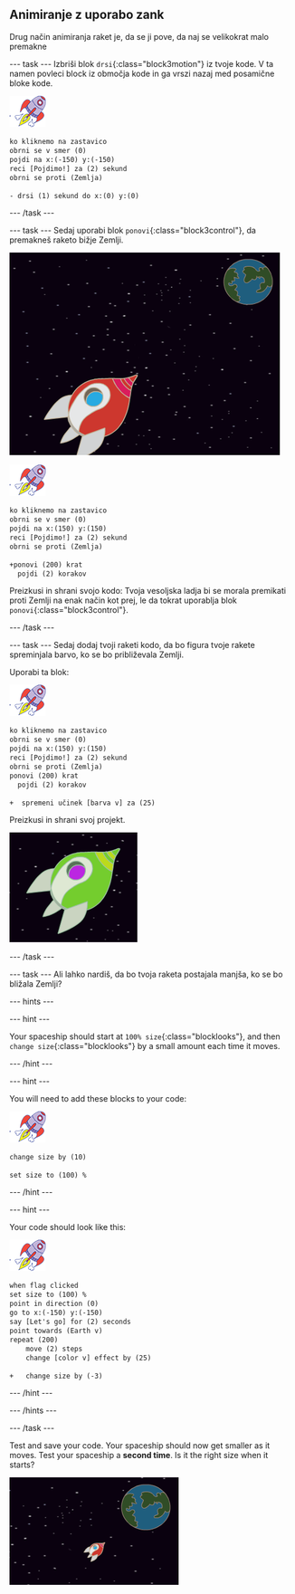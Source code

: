 ## Animiranje z uporabo zank

Drug način animiranja raket je, da se ji pove, da naj se velikokrat malo premakne

\--- task \--- Izbriši blok `drsi`{:class="block3motion"} iz tvoje kode. V ta namen povleci block iz območja kode in ga vrszi nazaj med posamične bloke kode.

![Spaceship sprite](images/sprite-spaceship.png)

```blocks3
ko kliknemo na zastavico
obrni se v smer (0)
pojdi na x:(-150) y:(-150)
reci [Pojdimo!] za (2) sekund
obrni se proti (Zemlja)

- drsi (1) sekund do x:(0) y:(0)
```

\--- /task \---

\--- task \--- Sedaj uporabi blok `ponovi`{:class="block3control"}, da premakneš raketo bižje Zemlji.

![Preizkušanje animacije vesoljske ladje](images/space-animate-stage.png)

![Spaceship sprite](images/sprite-spaceship.png)

```blocks3
ko kliknemo na zastavico
obrni se v smer (0)
pojdi na x:(150) y:(150)
reci [Pojdimo!] za (2) sekund
obrni se proti (Zemlja)

+ponovi (200) krat
  pojdi (2) korakov
```

Preizkusi in shrani svojo kodo: Tvoja vesoljska ladja bi se morala premikati proti Zemlji na enak način kot prej, le da tokrat uporablja blok `ponovi`{:class="block3control"}.

\--- /task \---

\--- task \--- Sedaj dodaj tvoji raketi kodo, da bo figura tvoje rakete spreminjala barvo, ko se bo približevala Zemlji.

Uporabi ta blok:

![Spaceship sprite](images/sprite-spaceship.png)

```blocks3
ko kliknemo na zastavico
obrni se v smer (0)
pojdi na x:(150) y:(150)
reci [Pojdimo!] za (2) sekund
obrni se proti (Zemlja)
ponovi (200) krat
  pojdi (2) korakov

+  spremeni učinek [barva v] za (25)
```

Preizkusi in shrani svoj projekt.

![Preizkušanje vesoljske ladje, ki spreminja barvo](images/space-colour-test.png)

\--- /task \---

\--- task \--- Ali lahko nardiš, da bo tvoja raketa postajala manjša, ko se bo bližala Zemlji?

\--- hints \---

\--- hint \---

Your spaceship should start at `100% size`{:class="blocklooks"}, and then `change size`{:class="blocklooks"} by a small amount each time it moves.

\--- /hint \---

\--- hint \---

You will need to add these blocks to your code:

![Spaceship sprite](images/sprite-spaceship.png)

```blocks3
change size by (10)

set size to (100) %
```

\--- /hint \---

\--- hint \---

Your code should look like this:

![Spaceship sprite](images/sprite-spaceship.png)

```blocks3
when flag clicked
set size to (100) %
point in direction (0)
go to x:(-150) y:(-150)
say [Let's go] for (2) seconds
point towards (Earth v)
repeat (200)
    move (2) steps
    change [color v] effect by (25)

+   change size by (-3)
```

\--- /hint \---

\--- /hints \---

\--- /task \---

Test and save your code. Your spaceship should now get smaller as it moves. Test your spaceship a **second time**. Is it the right size when it starts?

![Preizkušanje zmanjševanja vesoljske ladje](images/space-size-test.png)